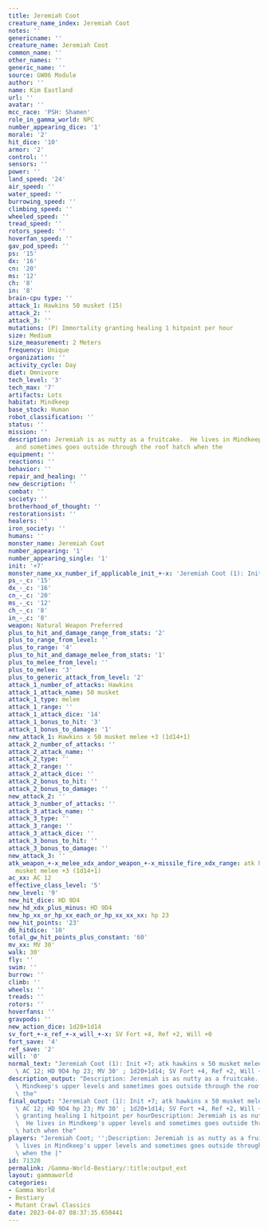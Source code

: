 ```yaml
---
title: Jeremiah Coot
creature_name_index: Jeremiah Coot
notes: ''
genericname: ''
creature_name: Jeremiah Coot
common_name: ''
other_names: ''
generic_name: ''
source: GW06 Module
author: ''
name: Kim Eastland
url: ''
avatar: ''
mcc_race: 'PSH: Shamen'
role_in_gamma_world: NPC
number_appearing_dice: '1'
morale: '2'
hit_dice: '10'
armor: '2'
control: ''
sensors: ''
power: ''
land_speed: '24'
air_speed: ''
water_speed: ''
burrowing_speed: ''
climbing_speed: ''
wheeled_speed: ''
tread_speed: ''
rotors_speed: ''
hoverfan_speed: ''
gav_pod_speed: ''
ps: '15'
dx: '16'
cn: '20'
ms: '12'
ch: '8'
in: '8'
brain-cpu type: ''
attack_1: Hawkins 50 musket (15)
attack_2: ''
attack_3: ''
mutations: (P) Immortality granting healing 1 hitpoint per hour
size: Medium
size_measurement: 2 Meters
frequency: Unique
organization: ''
activity_cycle: Day
diet: Omnivore
tech_level: '3'
tech_max: '7'
artifacts: Lots
habitat: Mindkeep
base_stock: Human
robot_classification: ''
status: ''
mission: ''
description: Jeremiah is as nutty as a fruitcake.  He lives in Mindkeep's upper levels
  and sometimes goes outside through the roof hatch when the
equipment: ''
reactions: ''
behavior: ''
repair_and_healing: ''
new_description: ''
combat: ''
society: ''
brotherhood_of_thought: ''
restorationsist: ''
healers: ''
iron_society: ''
humans: ''
monster_name: Jeremiah Coot
number_appearing: '1'
number_appearing_single: '1'
init: '+7'
monster_name_xx_number_if_applicable_init_+-x: 'Jeremiah Coot (1): Init +7'
ps_-_c: '15'
dx_-_c: '16'
cn_-_c: '20'
ms_-_c: '12'
ch_-_c: '8'
in_-_c: '8'
weapon: Natural Weapon Preferred
plus_to_hit_and_damage_range_from_stats: '2'
plus_to_range_from_level: ''
plus_to_range: '4'
plus_to_hit_and_damage_melee_from_stats: '1'
plus_to_melee_from_level: ''
plus_to_melee: '3'
plus_to_generic_attack_from_level: '2'
attack_1_number_of_attacks: Hawkins
attack_1_attack_name: 50 musket
attack_1_type: melee
attack_1_range: ''
attack_1_attack_dice: '14'
attack_1_bonus_to_hit: '3'
attack_1_bonus_to_damage: '1'
new_attack_1: Hawkins x 50 musket melee +3 (1d14+1)
attack_2_number_of_attacks: ''
attack_2_attack_name: ''
attack_2_type: ''
attack_2_range: ''
attack_2_attack_dice: ''
attack_2_bonus_to_hit: ''
attack_2_bonus_to_damage: ''
new_attack_2: ''
attack_3_number_of_attacks: ''
attack_3_attack_name: ''
attack_3_type: ''
attack_3_range: ''
attack_3_attack_dice: ''
attack_3_bonus_to_hit: ''
attack_3_bonus_to_damage: ''
new_attack_3: ''
atk_weapon_+-x_melee_xdx_andor_weapon_+-x_missile_fire_xdx_range: atk hawkins x 50
  musket melee +3 (1d14+1)
ac_xx: AC 12
effective_class_level: '5'
new_level: '9'
new_hit_dice: HD 9D4
new_hd_xdx_plus_minus: HD 9D4
new_hp_xx_or_hp_xx_each_or_hp_xx_xx_xx: hp 23
new_hit_points: '23'
d6_hitdice: '10'
total_gw_hit_points_plus_constant: '60'
mv_xx: MV 30'
walk: 30'
fly: ''
swim: ''
burrow: ''
climb: ''
wheels: ''
treads: ''
rotors: ''
hoverfans: ''
gravpods: ''
new_action_dice: 1d20+1d14
sv_fort_+-x_ref_+-x_will_+-x: SV Fort +4, Ref +2, Will +0
fort_save: '4'
ref_save: '2'
will: '0'
normal_text: "Jeremiah Coot (1): Init +7; atk hawkins x 50 musket melee +3 (1d14+1);\
  \ AC 12; HD 9D4 hp 23; MV 30' ; 1d20+1d14; SV Fort +4, Ref +2, Will +0"
description_output: "Description: Jeremiah is as nutty as a fruitcake.  He lives in\
  \ Mindkeep's upper levels and sometimes goes outside through the roof hatch when\
  \ the"
final_output: "Jeremiah Coot (1): Init +7; atk hawkins x 50 musket melee +3 (1d14+1);\
  \ AC 12; HD 9D4 hp 23; MV 30' ; 1d20+1d14; SV Fort +4, Ref +2, Will +0(P) Immortality\
  \ granting healing 1 hitpoint per hourDescription: Jeremiah is as nutty as a fruitcake.\
  \  He lives in Mindkeep's upper levels and sometimes goes outside through the roof\
  \ hatch when the"
players: "Jeremiah Coot; '';Description: Jeremiah is as nutty as a fruitcake.  He\
  \ lives in Mindkeep's upper levels and sometimes goes outside through the roof hatch\
  \ when the |"
id: 71320
permalink: /Gamma-World-Bestiary/:title:output_ext
layout: gammaworld
categories:
- Gamma World
- Bestiary
- Mutant Crawl Classics
date: 2023-04-07 08:37:35.650441
---
```

